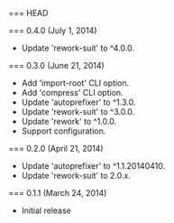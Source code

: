 === HEAD

=== 0.4.0 (July 1, 2014)

* Update 'rework-suit' to ^4.0.0.

=== 0.3.0 (June 21, 2014)

* Add 'import-root' CLI option.
* Add 'compress' CLI option.
* Update 'autoprefixer' to ^1.3.0.
* Update 'rework-suit' to ^3.0.0.
* Update 'rework' to ^1.0.0.
* Support configuration.

=== 0.2.0 (April 21, 2014)

* Update 'autoprefixer' to ^1.1.20140410.
* Update 'rework-suit' to 2.0.x.

=== 0.1.1 (March 24, 2014)

* Initial release
